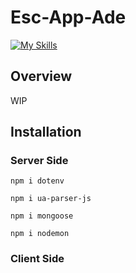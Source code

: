 # Esc-App-Ade
[![My Skills](https://skillicons.dev/icons?i=mongo,express,react,nodejs,js,html,css,mui)](https://skillicons.dev)
## Overview
WIP
## Installation
### Server Side
```
npm i dotenv
```
```
npm i ua-parser-js
```
```
npm i mongoose
```
```
npm i nodemon
```
### Client Side